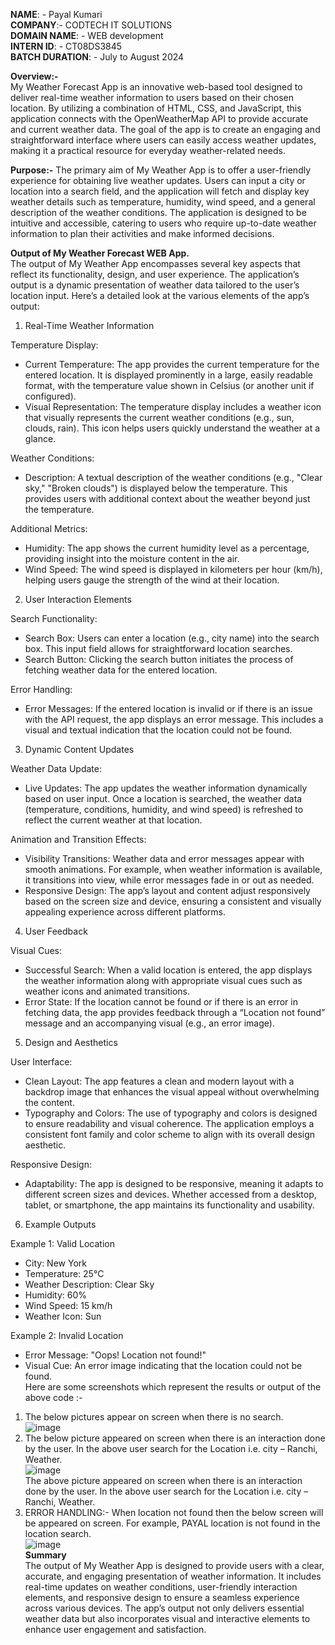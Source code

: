  **NAME**: - Payal Kumari <br>
 **COMPANY**:- CODTECH IT SOLUTIONS<br>
 **DOMAIN NAME**: - WEB development<br>
 **INTERN ID**: - CT08DS3845<br>
 **BATCH DURATION**: - July to August 2024<br>

**Overview:-**<br>
My Weather Forecast App is an innovative web-based tool designed to deliver real-time weather information to users based on their chosen location. By utilizing a combination of HTML, CSS, and JavaScript, this application connects with the OpenWeatherMap API to provide accurate and current weather data. The goal of the app is to create an engaging and straightforward interface where users can easily access weather updates, making it a practical resource for everyday weather-related needs.<br>

**Purpose:-**
The primary aim of My Weather App is to offer a user-friendly experience for obtaining live weather updates. Users can input a city or location into a search field, and the application will fetch and display key weather details such as temperature, humidity, wind speed, and a general description of the weather conditions. The application is designed to be intuitive and accessible, catering to users who require up-to-date weather information to plan their activities and make informed decisions.<br>

**Output of My Weather Forecast WEB App.** <br>
The output of My Weather App encompasses several key aspects that reflect its functionality, design, and user experience. The application’s output is a dynamic presentation of weather data tailored to the user’s location input. Here’s a detailed look at the various elements of the app’s output:<br>

 1. Real-Time Weather Information<br>

Temperature Display:<br>
- Current Temperature: The app provides the current temperature for the entered location. It is displayed prominently in a large, easily readable format, with the temperature value shown in Celsius (or another unit if configured).<br>
- Visual Representation: The temperature display includes a weather icon that visually represents the current weather conditions (e.g., sun, clouds, rain). This icon helps users quickly understand the weather at a glance.<br>

Weather Conditions:<br>
- Description: A textual description of the weather conditions (e.g., "Clear sky," "Broken clouds") is displayed below the temperature. This provides users with additional context about the weather beyond just the temperature.<br>

Additional Metrics:<br>
- Humidity: The app shows the current humidity level as a percentage, providing insight into the moisture content in the air.<br>
- Wind Speed: The wind speed is displayed in kilometers per hour (km/h), helping users gauge the strength of the wind at their location.<br>

2. User Interaction Elements<br>

Search Functionality:<br>
- Search Box: Users can enter a location (e.g., city name) into the search box. This input field allows for straightforward location searches.<br>
- Search Button: Clicking the search button initiates the process of fetching weather data for the entered location.<br>

Error Handling:<br>
- Error Messages: If the entered location is invalid or if there is an issue with the API request, the app displays an error message. This includes a visual and textual indication that the location could not be found.<br>

3. Dynamic Content Updates<br>

Weather Data Update:<br>
- Live Updates: The app updates the weather information dynamically based on user input. Once a location is searched, the weather data (temperature, conditions, humidity, and wind speed) is refreshed to reflect the current weather at that location.<br>

Animation and Transition Effects:<br>
- Visibility Transitions: Weather data and error messages appear with smooth animations. For example, when weather information is available, it transitions into view, while error messages fade in or out as needed.<br>
- Responsive Design: The app’s layout and content adjust responsively based on the screen size and device, ensuring a consistent and visually appealing experience across different platforms.<br>

4. User Feedback<br>

Visual Cues:<br>
- Successful Search: When a valid location is entered, the app displays the weather information along with appropriate visual cues such as weather icons and animated transitions.<br>
- Error State: If the location cannot be found or if there is an error in fetching data, the app provides feedback through a “Location not found” message and an accompanying visual (e.g., an error image).<br>

5. Design and Aesthetics<br>

User Interface:<br>
- Clean Layout: The app features a clean and modern layout with a backdrop image that enhances the visual appeal without overwhelming the content.<br>
- Typography and Colors: The use of typography and colors is designed to ensure readability and visual coherence. The application employs a consistent font family and color scheme to align with its overall design aesthetic.<br>

Responsive Design:<br>
- Adaptability: The app is designed to be responsive, meaning it adapts to different screen sizes and devices. Whether accessed from a desktop, tablet, or smartphone, the app maintains its functionality and usability.<br>

6. Example Outputs<br>

Example 1: Valid Location<br>
- City: New York <br>
- Temperature: 25°C <br>
- Weather Description: Clear Sky <br>
- Humidity: 60% <br>
- Wind Speed: 15 km/h <br>
- Weather Icon: Sun <br>

Example 2: Invalid Location<br>
- Error Message: "Oops! Location not found!"<br>
- Visual Cue: An error image indicating that the location could not be found.<br>
Here are some screenshots which represent the results or output of the above code :-<br>
1) The below pictures appear on screen when there is no search.<br>
   ![image](https://github.com/user-attachments/assets/efef464f-297c-465a-b53b-5c0402af8d6f)
   <br>
 2) The below picture appeared on screen when there is an interaction done by the user. In the above user search for the Location i.e. city – Ranchi, Weather.<br>
 ![image](https://github.com/user-attachments/assets/000d4de7-a663-4f28-be0a-6b399fb6eab7)
<br>The above picture appeared on screen when there is an interaction done by the user. In the above user search for the Location i.e. city – Ranchi, Weather. <br>
3) ERROR HANDLING:- When location not found then the below screen will be appeared on screen. For example, PAYAL location is not found in the location search.<br>
![image](https://github.com/user-attachments/assets/03b5e1e1-d3b9-4f44-acd9-a56c0ecd9550)
<br> **Summary**<br>
The output of My Weather App is designed to provide users with a clear, accurate, and engaging presentation of weather information. It includes real-time updates on weather conditions, user-friendly interaction elements, and responsive design to ensure a seamless experience across various devices. The app’s output not only delivers essential weather data but also incorporates visual and interactive elements to enhance user engagement and satisfaction.  
   

 

 





